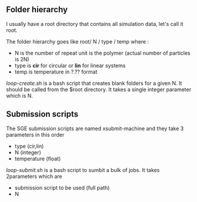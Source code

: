 ## Folder hierarchy

I usually have a root directory that contains all simulation data, let's call it root. 

The folder hierarchy goes like root/ N / type / temp where :  

* N is the number of repeat unit is the polymer (actual number of particles is 2N)
* type is **cir** for circular or **lin** for linear systems
* temp is temperature in ?.?? format

*loop-create.sh* is a bash script that creates blank folders for a given N. It should be called from the $root directory. It takes a single integer parameter which is N.


## Submission scripts

The SGE submission scripts are named xsubmit-machine and they take 3 parameters in this order

* type (cir,lin)
* N (integer)
* temperature (float)

*loop-submit.sh* is a bash script to sumbit a bulk of jobs. It takes 2parameters which are

* submission script to be used (full path)
* N
